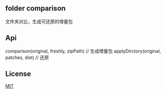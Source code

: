 ## folder comparison
  文件夹对比，生成可还原的增量包

## Api
  comparison(original, freshly, zipPath) // 生成增量包
  applyDirctory(original, patches, dist) // 还原

## License

[MIT](https://github.com/babel/babel/blob/master/LICENSE)
